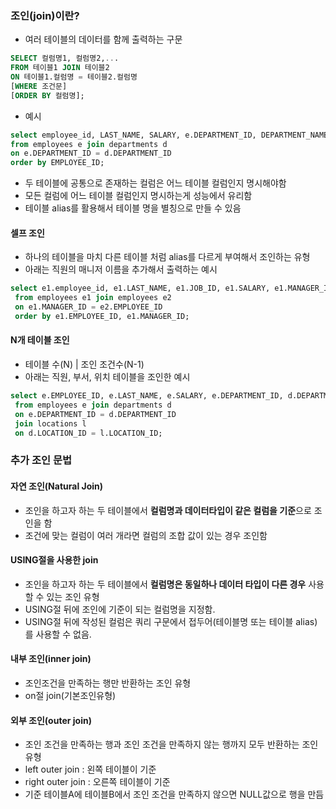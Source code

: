 ### 조인(join)이란?
- 여러 테이블의 데이터를 함께 출력하는 구문
```sql
SELECT 컬럼명1, 컬럼명2,...
FROM 테이블1 JOIN 테이블2
ON 테이블1.컬럼명 = 테이블2.컬럼명
[WHERE 조건문]
[ORDER BY 컬럼명];
```
- 예시 
```sql
select employee_id, LAST_NAME, SALARY, e.DEPARTMENT_ID, DEPARTMENT_NAME
from employees e join departments d
on e.DEPARTMENT_ID = d.DEPARTMENT_ID
order by EMPLOYEE_ID;
```
- 두 테이블에 공통으로 존재하는 컬럼은 어느 테이블 컬럼인지 명시해야함
- 모든 컬럼에 어느 테이블 컬럼인지 명시하는게 성능에서 유리함
- 테이블 alias를 활용해서 테이블 명을 별칭으로 만들 수 있음

#### 셀프 조인
- 하나의 테이블을 마치 다른 테이블 처럼 alias를 다르게 부여해서 조인하는 유형
- 아래는 직원의 매니저 이름을 추가해서 출력하는 예시
```sql
select e1.employee_id, e1.LAST_NAME, e1.JOB_ID, e1.SALARY, e1.MANAGER_ID, e2.LAST_NAME
 from employees e1 join employees e2
 on e1.MANAGER_ID = e2.EMPLOYEE_ID
 order by e1.EMPLOYEE_ID, e1.MANAGER_ID;
```
#### N개 테이블 조인
- 테이블 수(N) | 조인 조건수(N-1)
- 아래는 직원, 부서, 위치 테이블을 조인한 예시
```sql
select e.EMPLOYEE_ID, e.LAST_NAME, e.SALARY, e.DEPARTMENT_ID, d.DEPARTMENT_NAME, d.LOCATION_ID, l.CITY, l.STREET_ADDRESS 
 from employees e join departments d 
 on e.DEPARTMENT_ID = d.DEPARTMENT_ID
 join locations l
 on d.LOCATION_ID = l.LOCATION_ID;
```

### 추가 조인 문법
#### 자연 조인(Natural Join)
- 조인을 하고자 하는 두 테이블에서 **컬럼명과 데이터타입이 같은 컬럼을 기준**으로 조인을 함
- 조건에 맞는 컬럼이 여러 개라면 컬럼의 조합 값이 있는 경우 조인함
#### USING절을 사용한 join
- 조인을 하고자 하는 두 테이블에서 **컬럼명은 동일하나 데이터 타입이 다른 경우** 사용할 수 있는 조인 유형
- USING절 뒤에 조인에 기준이 되는 컬럼명을 지정함. 
- USING절 뒤에 작성된 컬럼은 쿼리 구문에서 접두어(테이블명 또는 테이블 alias)를 사용할 수 없음.

#### 내부 조인(inner join)
- 조인조건을 만족하는 행만 반환하는 조인 유형
- on절 join(기본조인유형)
#### 외부 조인(outer join)
- 조인 조건을 만족하는 행과 조인 조건을 만족하지 않는 행까지 모두 반환하는 조인 유형
- left outer join : 왼쪽 테이블이 기준
- right outer join : 오른쪽 테이블이 기준
- 기준 테이블A에  테이블B에서 조인 조건을 만족하지 않으면 NULL값으로 행을 만듬